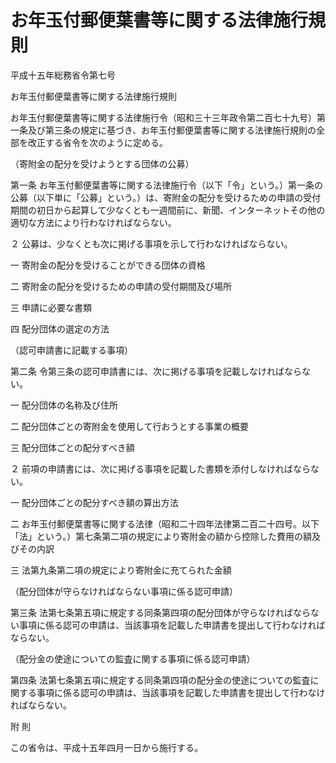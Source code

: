 # お年玉付郵便葉書等に関する法律施行規則

平成十五年総務省令第七号

お年玉付郵便葉書等に関する法律施行規則

お年玉付郵便葉書等に関する法律施行令（昭和三十三年政令第二百七十九号）第一条及び第三条の規定に基づき、お年玉付郵便葉書等に関する法律施行規則の全部を改正する省令を次のように定める。

（寄附金の配分を受けようとする団体の公募）

第一条 お年玉付郵便葉書等に関する法律施行令（以下「令」という。）第一条の公募（以下単に「公募」という。）は、寄附金の配分を受けるための申請の受付期間の初日から起算して少なくとも一週間前に、新聞、インターネットその他の適切な方法により行わなければならない。

２ 公募は、少なくとも次に掲げる事項を示して行わなければならない。

一 寄附金の配分を受けることができる団体の資格

二 寄附金の配分を受けるための申請の受付期間及び場所

三 申請に必要な書類

四 配分団体の選定の方法

（認可申請書に記載する事項）

第二条 令第三条の認可申請書には、次に掲げる事項を記載しなければならない。

一 配分団体の名称及び住所

二 配分団体ごとの寄附金を使用して行おうとする事業の概要

三 配分団体ごとの配分すべき額

２ 前項の申請書には、次に掲げる事項を記載した書類を添付しなければならない。

一 配分団体ごとの配分すべき額の算出方法

二 お年玉付郵便葉書等に関する法律（昭和二十四年法律第二百二十四号。以下「法」という。）第七条第二項の規定により寄附金の額から控除した費用の額及びその内訳

三 法第九条第二項の規定により寄附金に充てられた金額

（配分団体が守らなければならない事項に係る認可申請）

第三条 法第七条第五項に規定する同条第四項の配分団体が守らなければならない事項に係る認可の申請は、当該事項を記載した申請書を提出して行わなければならない。

（配分金の使途についての監査に関する事項に係る認可申請）

第四条 法第七条第五項に規定する同条第四項の配分金の使途についての監査に関する事項に係る認可の申請は、当該事項を記載した申請書を提出して行わなければならない。

附 則

この省令は、平成十五年四月一日から施行する。
